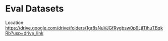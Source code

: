 # Eval Datasets
Location: https://drive.google.com/drive/folders/1gr8sNuVJGfRygbsw0p9LjlTihuTBqkRb?usp=drive_link